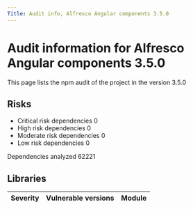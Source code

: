 ```yaml
---
Title: Audit info, Alfresco Angular components 3.5.0
---
```


# Audit information for Alfresco Angular components  3.5.0

This page lists the npm audit of the project in the version 3.5.0

## Risks

- Critical risk dependencies 0
- High risk dependencies 0
- Moderate risk dependencies 0
- Low risk dependencies 0

Dependencies analyzed 62221

## Libraries


| Severity | Vulnerable versions | Module |
| --- | --- | --- |

